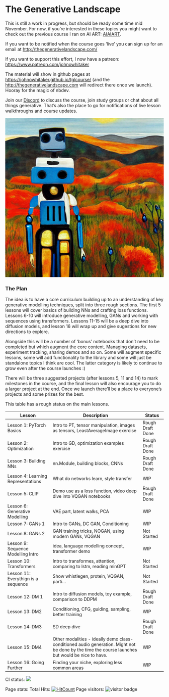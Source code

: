 The Generative Landscape
================

<!-- WARNING: THIS FILE WAS AUTOGENERATED! DO NOT EDIT! -->

This is still a work in progress, but should be ready some time mid
November. For now, if you’re interested in these topics you might want
to check out the previous course I ran on AI ART:
[AIAIART](https://github.com/johnowhitaker/aiaiart). <br>

If you want to be notified when the course goes ‘live’ you can sign up
for an email at <http://thegenerativelandscape.com/> <br>

If you want to support this effort, I now have a patreon:
<https://www.patreon.com/johnowhitaker> <br>

The material will show in github pages at
<https://johnowhitaker.github.io/tglcourse/> (and the
http://thegenerativelandscape.com will redirect there once we launch).
Hooray for the magic of nbdev. <br>

Join our [Discord](https://discord.gg/vSjhr8xb4g) to discuss the course,
join study groups or chat about all things generative. That’s also the
place to go for notifications of live lesson walkthroughs and course
updates.

![](index_files/figure-gfm/cell-2-output-1.png)

### The Plan

The idea is to have a core curriculum building up to an understanding of
key generative modelling techniques, split into three rough sections.
The first 5 lessons will cover basics of building NNs and crafting loss
functions. Lessons 6-10 will introduce generative modelling, GANs and
working with sequences using transformers. Lessons 11-15 will be a deep
dive into diffusion models, and lesson 16 will wrap up and give
sugestions for new directions to explore.

Alongside this will be a number of ‘bonus’ notebooks that don’t need to
be completed but which augment the core content. Managing datasets,
experiment tracking, sharing demos and so on. Some will augment specific
lessons, some will add functionality to the library and some will just
be standalone topics I think are cool. The latter category is likely to
continue to grow even after the course launches :)

There will be three suggested projects (after lessons 5, 11 and 14) to
mark milestones in the course, and the final lesson will also encourage
you to do a larger project at the end. Once we launch there’ll be a
place to everyone’s projects and some prizes for the best.

This table has a rough status on the main lessons.

| Lesson                              | Description                                                                                                                                      | Status           |
|-------------------------------------|--------------------------------------------------------------------------------------------------------------------------------------------------|------------------|
| Lesson 1: PyTorch Basics            | Intro to PT, tensor manipulation, images as tensors, LeastAverageImage exercise                                                                  | Rough Draft Done |
| Lesson 2: Optimization              | Intro to GD, optimization examples exercise                                                                                                      | Rough Draft Done |
| Lesson 3: Building NNs              | nn.Module, building blocks, CNNs                                                                                                                 | Rough Draft Done |
| Lesson 4: Learning Representations  | What do networks learn, style transfer                                                                                                           | WIP              |
| Lesson 5: CLIP                      | Demo use as a loss function, video deep dive into VQGAN notebooks                                                                                | Rough Draft Done |
| Lesson 6: Generative Modelling      | VAE part, latent walks, PCA                                                                                                                      | WIP              |
| Lesson 7: GANs 1                    | Intro to GANs, DC GAN, Conditioning                                                                                                              | WIP              |
| Lesson 8: GANs 2                    | GAN training tricks, NOGAN, using modern GANs, VQGAN                                                                                             | Not Started      |
| Lesson 9: Sequence Modelling Intro  | idea, language modelling concept, transformer demo                                                                                               | WIP              |
| Lesson 10: Transformers             | Intro to transformes, attention, comparing to lstm, reading minGPT                                                                               | Not Started      |
| Lesson 11: Everythign is a sequence | Show whistlegen, protein, VQGAN, parti…                                                                                                          | Not Started      |
| Lesson 12: DM 1                     | Intro to diffusion models, toy example, comparison to DDPM                                                                                       | Rough Draft Done |
| Lesson 13: DM2                      | Conditioning, CFG, guiding, sampling, better training                                                                                            | WIP              |
| Lesson 14: DM3                      | SD deep dive                                                                                                                                     | Rough Draft Done |
| Lesson 15: DM4                      | Other modalities - ideally demo class-conditioned audio generation. Might not be done by the time the course launches but would be nice to have. | WIP              |
| Lesson 16: Going Further            | Finding your niche, exploring less common areas                                                                                                  | WIP              |

CI status:
[![](https://github.com/johnowhitaker/tglcourse/actions/workflows/test.yaml/badge.svg)](https://github.com/johnowhitaker/tglcourse/actions/workflows/test.yaml)

Page stats: Total Hits:
[![HitCount](https://hits.dwyl.com/johnowhitaker/tglcourse.svg?style=flat-square&show=unique)](http://hits.dwyl.com/johnowhitaker/tglcourse)
Page visitors: ![visitor
badge](https://page-views.glitch.me/badge?page_id=tglcourse.index)
